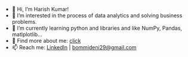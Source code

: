 - 👋 Hi, I’m Harish Kumar!
- 👀 I’m interested in the process of data analytics and solving business problems.
- 🌱 I’m currently learning python and libraries and like NumPy, Pandas, matlplotlib...
- :information_desk_person: Find more about me: [click](https://harishkumar.dev.voyage/)
- 📫 Reach me: [LinkedIn](https://www.linkedin.com/in/harish-kumar-bommadene/) | [bommideni29@gmail.com](mailto:bommideni29@gmail.com)

<!---
harishkumar-b/harishkumar-b is a ✨ special ✨ repository because its `README.md` (this file) appears on your GitHub profile.
You can click the Preview link to take a look at your changes.
--->
